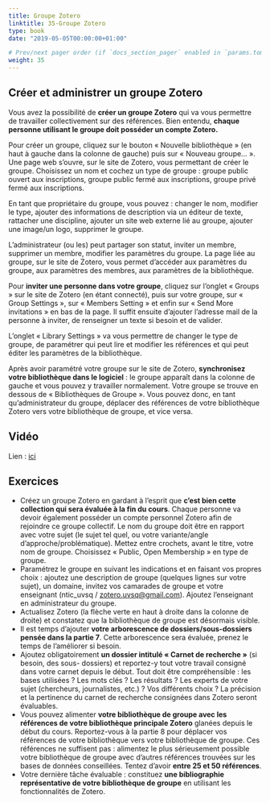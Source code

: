 ```yaml
---
title: Groupe Zotero
linktitle: 35-Groupe Zotero
type: book
date: "2019-05-05T00:00:00+01:00"

# Prev/next pager order (if `docs_section_pager` enabled in `params.toml`)
weight: 35
---
```


## Créer et administrer un groupe Zotero

Vous avez la possibilité de **créer un groupe Zotero** qui va vous permettre de travailler collectivement sur des références. Bien entendu, **chaque personne utilisant le groupe doit posséder un compte Zotero.**

Pour créer un groupe, cliquez sur le bouton « Nouvelle bibliothèque » (en haut à gauche dans la colonne de gauche) puis sur « Nouveau groupe… ». Une page web s’ouvre, sur le site de Zotero, vous permettant de créer le groupe. Choisissez un nom et cochez un type de groupe : groupe public ouvert aux inscriptions, groupe public fermé aux inscriptions, groupe privé fermé aux inscriptions.

En tant que propriétaire du groupe, vous pouvez : changer le nom, modifier le type, ajouter des informations de description via un éditeur de texte, rattacher une discipline, ajouter un site web externe lié au groupe, ajouter une image/un logo, supprimer le groupe.

L’administrateur (ou les) peut partager son statut, inviter un membre, supprimer un membre, modifier les paramètres du groupe. La page liée au groupe, sur le site de Zotero, vous permet d’accéder aux paramètres du groupe, aux paramètres des membres, aux paramètres de la bibliothèque.

Pour **inviter une personne dans votre groupe**, cliquez sur l’onglet « Groups » sur le site de Zotero (en étant connecté), puis sur votre groupe, sur « Group Settings », sur « Members Setting » et enfin sur « Send More invitations » en bas de la page. Il suffit ensuite d’ajouter l’adresse mail de la personne à inviter, de renseigner un texte si besoin et de valider.

L’onglet « Library Settings » va vous permettre de changer le type de groupe, de paramétrer qui peut lire et modifier les références et qui peut éditer les paramètres de la bibliothèque.

Après avoir paramétré votre groupe sur le site de Zotero, **synchronisez votre bibliothèque dans le logiciel** : le groupe apparaît dans la colonne de gauche et vous pouvez y travailler normalement. Votre groupe se trouve en dessous de « Bibliothèques de Groupe ». Vous pouvez donc, en tant qu’administrateur du groupe, déplacer des références de votre bibliothèque Zotero vers votre bibliothèque de groupe, et vice versa.

## Vidéo

Lien : [ici](http://g.recordit.co/dJJBzcSwR1.gif)

## Exercices

- Créez un groupe Zotero en gardant à l’esprit que **c’est bien cette collection qui sera évaluée à la fin du cours**. Chaque personne va devoir également posséder un compte personnel Zotero afin de rejoindre ce groupe collectif. Le nom du groupe doit être en rapport avec votre sujet (le sujet tel quel, ou votre variante/angle d’approche/problématique). Mettez entre crochets, avant le titre, votre nom de groupe. Choisissez « Public, Open Membership » en type de groupe.
- Paramétrez le groupe en suivant les indications et en faisant vos propres choix : ajoutez une description de groupe (quelques lignes sur votre sujet), un domaine, invitez vos camarades de groupe et votre enseignant (ntic_uvsq / zotero.uvsq@gmail.com). Ajoutez l’enseignant en administrateur du groupe.
- Actualisez Zotero (la flèche verte en haut à droite dans la colonne de droite) et constatez que la bibliothèque de groupe est désormais visible.
- Il est temps d’ajouter **votre arborescence de dossiers/sous-dossiers pensée dans la partie 7**. Cette arborescence sera évaluée, prenez le temps de l’améliorer si besoin.
- Ajoutez obligatoirement **un dossier intitulé « Carnet de recherche »** (si besoin, des sous- dossiers) et reportez-y tout votre travail consigné dans votre carnet depuis le début. Tout doit être compréhensible : les bases utilisées ? Les mots clés ? Les résultats ? Les experts de votre sujet (chercheurs, journalistes, etc.) ? Vos différents choix ? La précision et la pertinence du carnet de recherche consignées dans Zotero seront évaluables.
- Vous pouvez alimenter **votre bibliothèque de groupe avec les références de votre bibliothèque principale Zotero** glanées depuis le début du cours. Reportez-vous à la partie 8 pour déplacer vos références de votre bibliothèque vers votre bibliothèque de groupe. Ces références ne suffisent pas : alimentez le plus sérieusement possible votre bibliothèque de groupe avec d’autres références trouvées sur les bases de données conseillées. Tentez d’avoir **entre 25 et 50 références**.
- Votre dernière tâche évaluable : constituez **une bibliographie représentative de votre bibliothèque de groupe** en utilisant les fonctionnalités de Zotero.
